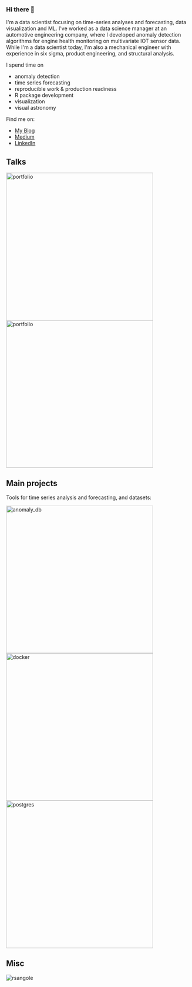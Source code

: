### Hi there 👋

I'm a data scientist focusing on time-series analyses and forecasting, data visualization and ML. I've worked as a data science manager at an automotive engineering company, where I developed anomaly detection algorithms for engine health monitoring on multivariate IOT sensor data. While I'm a data scientist today, I'm also a mechanical engineer with experience in six sigma, product engineering, and structural analysis.

I spend time on

* anomaly detection
* time series forecasting
* reproducible work & production readiness
* R package development
* visualization
* visual astronomy

Find me on:
- [My Blog](http://www.rsangole.com)
- [Medium](https://medium.com/@rsangole)
- [LinkedIn](https://www.linkedin.com/in/rahulsangole/)


## Talks
<p align="left">
  <a href="https://github.com/rsangole/user2022-r-for-docker"><img width="400" src="https://github-readme-stats.vercel.app/api/pin/?username=rsangole&repo=user2022-r-for-docker&theme=react&bg_color=1F222E&title_color=F85D7F&icon_color=F8D866&hide_border=true&show_icons=false" alt="portfolio"></a>
  <a href="https://github.com/rsangole/oman-rusers-arrow"><img width="400" src="https://github-readme-stats.vercel.app/api/pin/?username=rsangole&repo=oman-rusers-arrow&theme=react&bg_color=1F222E&title_color=F85D7F&icon_color=F8D866&hide_border=true&show_icons=false" alt="portfolio"></a>
</p>

## Main projects

Tools for time series analysis and forecasting, and datasets:
<p align="left">
  <a href="https://github.com/rsangole/anomaly_db"><img width="400" src="https://github-readme-stats.vercel.app/api/pin/?username=rsangole&repo=anomaly_db&theme=react&bg_color=1F222E&title_color=F85D7F&icon_color=F8D866&hide_border=true&show_icons=false" alt="anomaly_db"></a>
  <a href="https://github.com/rsangole/docker"><img width="400" src="https://github-readme-stats.vercel.app/api/pin/?username=rsangole&repo=docker&theme=react&bg_color=1F222E&title_color=F85D7F&icon_color=F8D866&hide_border=true&show_icons=false" alt="docker"></a>
  <a href="https://github.com/rsangole/postgres"><img width="400" src="https://github-readme-stats.vercel.app/api/pin/?username=rsangole&repo=postgres&theme=react&bg_color=1F222E&title_color=F85D7F&icon_color=F8D866&hide_border=true&show_icons=false" alt="postgres"></a>
</p>

## Misc

<p align="left"> <img src="https://github-readme-stats.vercel.app/api?username=rsangole&hide=java,html,tex&theme=react&bg_color=1F222E&title_color=F85D7F&icon_color=F8D866&hide_border=true&langs_count=4)" alt="rsangole" />
